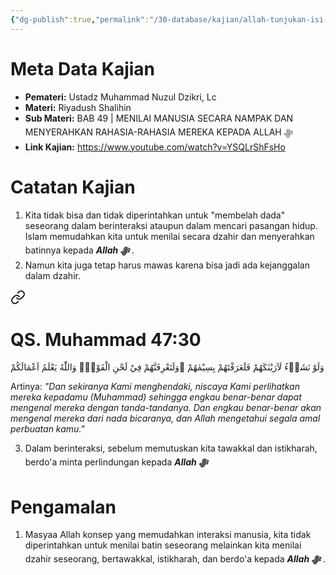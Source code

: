 ```yaml
---
{"dg-publish":true,"permalink":"/30-database/kajian/allah-tunjukan-isi-hatinya/","tags":["kajian","RiyadushShalihin"]}
---
```


# Meta Data Kajian 
<div><ul class="dataview list-view-ul"><li><span><strong>Pemateri:</strong> Ustadz Muhammad Nuzul Dzikri, Lc</span></li><li><span><strong>Materi:</strong> Riyadush Shalihin</span></li><li><span><strong>Sub Materi:</strong> BAB 49 | MENILAI MANUSIA SECARA NAMPAK DAN MENYERAHKAN RAHASIA-RAHASIA MEREKA KEPADA ALLAH ﷻ</span></li><li><span><strong>Link Kajian:</strong> <a rel="noopener nofollow" class="external-link" href="https://www.youtube.com/watch?v=YSQLrShFsHo" target="_blank">https://www.youtube.com/watch?v=YSQLrShFsHo</a></span></li></ul></div>

# Catatan Kajian
1. Kita tidak bisa dan tidak diperintahkan untuk "membelah dada" seseorang dalam berinteraksi ataupun dalam mencari pasangan hidup. Islam memudahkan kita untuk menilai secara dzahir dan menyerahkan batinnya kepada ***Allah ﷻ*** .
2. Namun kita juga tetap harus mawas karena bisa jadi ada kejanggalan dalam dzahir. 
<div class="transclusion internal-embed is-loaded"><a class="markdown-embed-link" href="/30-database/al-quran/all-surah/#qs-muhammad-47-30" aria-label="Open link"><svg xmlns="http://www.w3.org/2000/svg" width="24" height="24" viewBox="0 0 24 24" fill="none" stroke="currentColor" stroke-width="2" stroke-linecap="round" stroke-linejoin="round" class="svg-icon lucide-link"><path d="M10 13a5 5 0 0 0 7.54.54l3-3a5 5 0 0 0-7.07-7.07l-1.72 1.71"></path><path d="M14 11a5 5 0 0 0-7.54-.54l-3 3a5 5 0 0 0 7.07 7.07l1.71-1.71"></path></svg></a><div class="markdown-embed">



# QS. Muhammad 47:30
وَلَوْ نَشَاۤءُ لَاَرَيْنٰكَهُمْ فَلَعَرَفْتَهُمْ بِسِيْمٰهُمْ ۗوَلَتَعْرِفَنَّهُمْ فِيْ لَحْنِ الْقَوْلِۗ وَاللّٰهُ يَعْلَمُ اَعْمَالَكُمْ 

Artinya: *"Dan sekiranya Kami menghendaki, niscaya Kami perlihatkan mereka kepadamu (Muhammad) sehingga engkau benar-benar dapat mengenal mereka dengan tanda-tandanya. Dan engkau benar-benar akan mengenal mereka dari nada bicaranya, dan Allah mengetahui segala amal perbuatan kamu."*



</div></div>

3. Dalam berinteraksi, sebelum memutuskan kita tawakkal dan istikharah, berdo'a minta perlindungan kepada ***Allah ﷻ*** 

# Pengamalan
1. Masyaa Allah konsep yang memudahkan interaksi manusia, kita tidak diperintahkan untuk menilai batin seseorang melainkan kita menilai dzahir seseorang, bertawakkal, istikharah, dan berdo'a kepada ***Allah ﷻ*** .
 
 